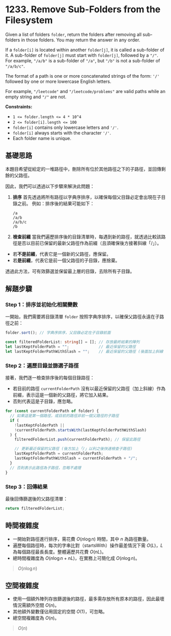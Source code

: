 # 1233. Remove Sub-Folders from the Filesystem

Given a list of folders `folder`, return the folders after removing all sub-folders in those folders. 
You may return the answer in any order.

If a `folder[i]` is located within another `folder[j]`, it is called a sub-folder of it. 
A sub-folder of `folder[j]` must start with `folder[j]`, followed by a `"/"`. 
For example, `"/a/b"` is a sub-folder of `"/a"`, but `"/b"` is not a sub-folder of `"/a/b/c"`.

The format of a path is one or more concatenated strings of the form: `'/'` followed by one or more lowercase English letters.

For example, `"/leetcode"` and `"/leetcode/problems"` are valid paths while an empty string and `"/"` are not.

**Constraints:**

- `1 <= folder.length <= 4 * 10^4`
- `2 <= folder[i].length <= 100`
- `folder[i]` contains only lowercase letters and `'/'`.
- `folder[i]` always starts with the character `'/'`.
- Each folder name is unique.

## 基礎思路

本題目希望從給定的一堆路徑中，刪除所有位於其他路徑之下的子路徑，並回傳剩餘的父路徑。

因此，我們可以透過以下步驟來解決此問題：

1. **排序**
   首先透過將所有路徑以字典序排序，以確保每個父目錄必定會出現在子目錄之前。
   例如：排序後的結果可能如下：

   ```
   /a
   /a/b
   /a/b/c
   /b
   ```
2. **檢查前綴**
   當我們遍歷排序後的目錄清單時，每遇到新的路徑，就透過比較該路徑是否以目前已保留的最新父路徑作為前綴（且須確保後方接著斜線「/」）。

  - 若**不是前綴**，代表它是一個新的父路徑，應保留。
  - 若**是前綴**，代表它是前一個父路徑的子目錄，應捨棄。

透過此方法，可有效篩選並保留最上層的目錄，去除所有子目錄。

## 解題步驟

### Step 1：排序並初始化相關變數

一開始，我們需要將目錄清單 `folder` 按照字典序排序，以確保父路徑永遠在子路徑之前：

```typescript
folder.sort(); // 字典序排序，父目錄必定在子目錄前面

const filteredFolderList: string[] = []; // 存放最終結果的陣列
let lastKeptFolderPath = "";             // 最近保留的父路徑
let lastKeptFolderPathWithSlash = "";    // 最近保留的父路徑 (後面加上斜線「/」以便快速比對)
```

### Step 2：遍歷目錄並篩選子路徑

接著，我們逐一檢查排序後的每個目錄路徑：

- 若目前的路徑 `currentFolderPath` 沒有以最近保留的父路徑（加上斜線）作為前綴，表示這是一個新的父路徑，將它加入結果。
- 否則代表這是子目錄，應忽略。

```typescript
for (const currentFolderPath of folder) {
  // 如果這是第一個路徑，或目前的路徑非前一個父路徑的子路徑
  if (
    !lastKeptFolderPath ||
    !currentFolderPath.startsWith(lastKeptFolderPathWithSlash)
  ) {
    filteredFolderList.push(currentFolderPath); // 保留此路徑

    // 更新最近保留的父路徑 (後方加上「/」以利之後快速檢查子路徑)
    lastKeptFolderPath = currentFolderPath;
    lastKeptFolderPathWithSlash = currentFolderPath + "/";
  }
  // 否則表示此路徑為子路徑，忽略不處理
}
```

### Step 3：回傳結果

最後回傳篩選後的父路徑清單：

```typescript
return filteredFolderList;
```

## 時間複雜度

- 一開始對路徑進行排序，需花費 $O(n \log n)$ 時間，其中 $n$ 為路徑數量。
- 遍歷每個路徑時，每次的字串比對（startsWith）操作最差情況下需 $O(L)$，$L$ 為每個路徑最長長度。整體遍歷共花費 $O(nL)$。
- 總時間複雜度為 $O(n\log n + nL)$，在實務上可簡化成 $O(n\log n)$。

> $O(n\log n)$

## 空間複雜度

- 使用一個額外陣列存放篩選後的路徑，最多需存放所有原本的路徑，因此最壞情況需額外空間 $O(n)$。
- 其他額外變數僅佔用固定的空間 $O(1)$，可忽略。
- 總空間複雜度為 $O(n)$。

> $O(n)$

